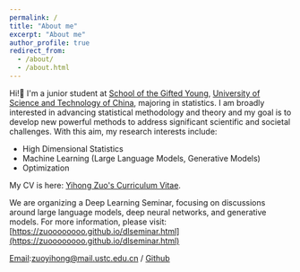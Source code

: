 ```yaml
---
permalink: /
title: "About me"
excerpt: "About me"
author_profile: true
redirect_from: 
  - /about/
  - /about.html
---
```

Hi!👋 I'm a junior student at [School of the Gifted Young](https://en.scgy.ustc.edu.cn/), [University of Science and Technology of China](https://en.ustc.edu.cn/), majoring in statistics. I am broadly interested in advancing statistical methodology and theory and my goal is to develop new powerful methods to address significant scientific and societal challenges. With this aim, my research interests include:


* High Dimensional Statistics 
* Machine Learning (Large Language Models, Generative Models)
* Optimization


My CV is here: [Yihong Zuo's Curriculum Vitae](../assets/Curriculum_Vitae.pdf).

We are organizing a Deep Learning Seminar, focusing on discussions around large language models, deep neural networks, and generative models. For more information, please visit: [https://zuoooooooo.github.io/dlseminar.html](https://zuoooooooo.github.io/dlseminar.html)

[Email](mailto:zuoyihong@mail.ustc.edu.cn):zuoyihong@mail.ustc.edu.cn / [Github](https://github.com/zuoooooooo) 
